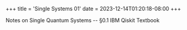 +++
title = 'Single Systems 01'
date = 2023-12-14T01:20:18-08:00
+++

Notes on Single Quantum Systems -- §0.1 IBM Qiskit Textbook
<!--more-->

<div id="adobe-dc-view"></div>
 <script src="https://acrobatservices.adobe.com/view-sdk/viewer.js"></script>
 <script type="text/javascript">
    document.addEventListener("adobe_dc_view_sdk.ready", function()
    {
        var adobeDCView = new AdobeDC.View({clientId: "f6cbc3dfaec34236bdacebdb082c447b", divId: "adobe-dc-view"});
        adobeDCView.previewFile(
       {
          content:   {location: {url: "https://dev-undergrad.dev/qiskit/single_systems_01/single_systems_01.pdf"}},
          metaData: {fileName: "single_systems_01 copy.pdf"}
       },
       {embedMode: "IN_LINE", showAnnotationTools: false}
      );
    });
 </script>





